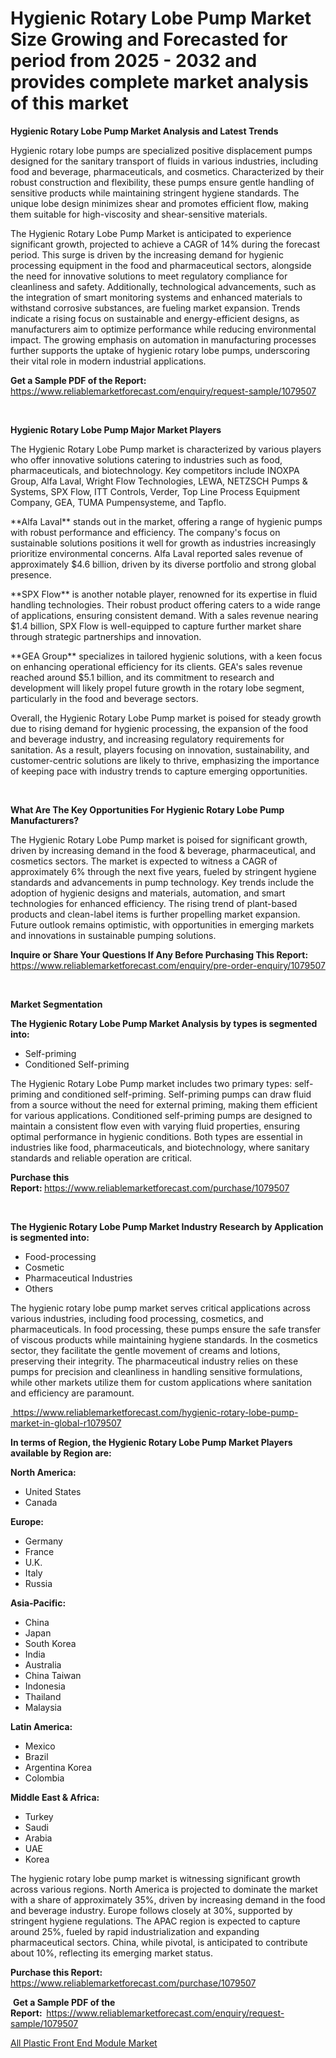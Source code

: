 <p><h1>Hygienic Rotary Lobe Pump Market Size Growing and Forecasted for period from 2025 - 2032 and provides complete market analysis of this market</h1></p><p><strong>Hygienic Rotary Lobe Pump Market Analysis and Latest Trends</strong></p>
<p><p>Hygienic rotary lobe pumps are specialized positive displacement pumps designed for the sanitary transport of fluids in various industries, including food and beverage, pharmaceuticals, and cosmetics. Characterized by their robust construction and flexibility, these pumps ensure gentle handling of sensitive products while maintaining stringent hygiene standards. The unique lobe design minimizes shear and promotes efficient flow, making them suitable for high-viscosity and shear-sensitive materials.</p><p>The Hygienic Rotary Lobe Pump Market is anticipated to experience significant growth, projected to achieve a CAGR of 14% during the forecast period. This surge is driven by the increasing demand for hygienic processing equipment in the food and pharmaceutical sectors, alongside the need for innovative solutions to meet regulatory compliance for cleanliness and safety. Additionally, technological advancements, such as the integration of smart monitoring systems and enhanced materials to withstand corrosive substances, are fueling market expansion. Trends indicate a rising focus on sustainable and energy-efficient designs, as manufacturers aim to optimize performance while reducing environmental impact. The growing emphasis on automation in manufacturing processes further supports the uptake of hygienic rotary lobe pumps, underscoring their vital role in modern industrial applications.</p></p>
<p><strong>Get a Sample PDF of the Report:&nbsp;</strong> <a href="https://www.reliablemarketforecast.com/enquiry/request-sample/1079507?utm_campaign=3049&utm_medium=2&utm_source=Github&utm_content=ia&utm_term=22032025&utm_id=hygienic-rotary-lobe-pump">https://www.reliablemarketforecast.com/enquiry/request-sample/1079507</a></p>
<p>&nbsp;</p>
<p><strong>Hygienic Rotary Lobe Pump Major Market Players</strong></p>
<p><p>The Hygienic Rotary Lobe Pump market is characterized by various players who offer innovative solutions catering to industries such as food, pharmaceuticals, and biotechnology. Key competitors include INOXPA Group, Alfa Laval, Wright Flow Technologies, LEWA, NETZSCH Pumps & Systems, SPX Flow, ITT Controls, Verder, Top Line Process Equipment Company, GEA, TUMA Pumpensysteme, and Tapflo.</p><p>**Alfa Laval** stands out in the market, offering a range of hygienic pumps with robust performance and efficiency. The company's focus on sustainable solutions positions it well for growth as industries increasingly prioritize environmental concerns. Alfa Laval reported sales revenue of approximately $4.6 billion, driven by its diverse portfolio and strong global presence.</p><p>**SPX Flow** is another notable player, renowned for its expertise in fluid handling technologies. Their robust product offering caters to a wide range of applications, ensuring consistent demand. With a sales revenue nearing $1.4 billion, SPX Flow is well-equipped to capture further market share through strategic partnerships and innovation.</p><p>**GEA Group** specializes in tailored hygienic solutions, with a keen focus on enhancing operational efficiency for its clients. GEA's sales revenue reached around $5.1 billion, and its commitment to research and development will likely propel future growth in the rotary lobe segment, particularly in the food and beverage sectors.</p><p>Overall, the Hygienic Rotary Lobe Pump market is poised for steady growth due to rising demand for hygienic processing, the expansion of the food and beverage industry, and increasing regulatory requirements for sanitation. As a result, players focusing on innovation, sustainability, and customer-centric solutions are likely to thrive, emphasizing the importance of keeping pace with industry trends to capture emerging opportunities.</p></p>
<p>&nbsp;</p>
<p><strong>What Are The Key Opportunities For Hygienic Rotary Lobe Pump Manufacturers?</strong></p>
<p><p>The Hygienic Rotary Lobe Pump market is poised for significant growth, driven by increasing demand in the food & beverage, pharmaceutical, and cosmetics sectors. The market is expected to witness a CAGR of approximately 6% through the next five years, fueled by stringent hygiene standards and advancements in pump technology. Key trends include the adoption of hygienic designs and materials, automation, and smart technologies for enhanced efficiency. The rising trend of plant-based products and clean-label items is further propelling market expansion. Future outlook remains optimistic, with opportunities in emerging markets and innovations in sustainable pumping solutions.</p></p>
<p><strong>Inquire or Share Your Questions If Any Before Purchasing This Report:</strong> <a href="https://www.reliablemarketforecast.com/enquiry/pre-order-enquiry/1079507?utm_campaign=3049&utm_medium=2&utm_source=Github&utm_content=ia&utm_term=22032025&utm_id=hygienic-rotary-lobe-pump">https://www.reliablemarketforecast.com/enquiry/pre-order-enquiry/1079507</a></p>
<p>&nbsp;</p>
<p><strong>Market Segmentation</strong></p>
<p><strong>The Hygienic Rotary Lobe Pump Market Analysis by types is segmented into:</strong></p>
<p><ul><li>Self-priming</li><li>Conditioned Self-priming</li></ul></p>
<p><p>The Hygienic Rotary Lobe Pump market includes two primary types: self-priming and conditioned self-priming. Self-priming pumps can draw fluid from a source without the need for external priming, making them efficient for various applications. Conditioned self-priming pumps are designed to maintain a consistent flow even with varying fluid properties, ensuring optimal performance in hygienic conditions. Both types are essential in industries like food, pharmaceuticals, and biotechnology, where sanitary standards and reliable operation are critical.</p></p>
<p><strong>Purchase this Report:&nbsp;</strong><a href="https://www.reliablemarketforecast.com/purchase/1079507?utm_campaign=3049&utm_medium=2&utm_source=Github&utm_content=ia&utm_term=22032025&utm_id=hygienic-rotary-lobe-pump">https://www.reliablemarketforecast.com/purchase/1079507</a></p>
<p>&nbsp;</p>
<p><strong>The Hygienic Rotary Lobe Pump Market Industry Research by Application is segmented into:</strong></p>
<p><ul><li>Food-processing</li><li>Cosmetic</li><li>Pharmaceutical Industries</li><li>Others</li></ul></p>
<p><p>The hygienic rotary lobe pump market serves critical applications across various industries, including food processing, cosmetics, and pharmaceuticals. In food processing, these pumps ensure the safe transfer of viscous products while maintaining hygiene standards. In the cosmetics sector, they facilitate the gentle movement of creams and lotions, preserving their integrity. The pharmaceutical industry relies on these pumps for precision and cleanliness in handling sensitive formulations, while other markets utilize them for custom applications where sanitation and efficiency are paramount.</p></p>
<p><a href="https://www.reliablemarketforecast.com/hygienic-rotary-lobe-pump-market-in-global-r1079507?utm_campaign=3049&utm_medium=2&utm_source=Github&utm_content=ia&utm_term=22032025&utm_id=hygienic-rotary-lobe-pump">&nbsp;https://www.reliablemarketforecast.com/hygienic-rotary-lobe-pump-market-in-global-r1079507</a></p>
<p><strong>In terms of Region, the Hygienic Rotary Lobe Pump Market Players available by Region are:</strong></p>
<p>
    <p> <strong> North America: </strong>
        <ul>
            <li>United States</li>
            <li>Canada</li>
        </ul>
        </p> 
    <p> <strong> Europe: </strong>
        <ul>
            <li>Germany</li>
            <li>France</li>
            <li>U.K.</li>
            <li>Italy</li>
            <li>Russia</li>
        </ul>
        </p> 
    <p> <strong> Asia-Pacific: </strong>
        <ul>
            <li>China</li>
            <li>Japan</li>
            <li>South Korea</li>
            <li>India</li>
            <li>Australia</li>
            <li>China Taiwan</li>
            <li>Indonesia</li>
            <li>Thailand</li>
            <li>Malaysia</li>
        </ul>
        </p> 
    <p> <strong> Latin America: </strong>
        <ul>
            <li>Mexico</li>
            <li>Brazil</li>
            <li>Argentina Korea</li>
            <li>Colombia</li>
        </ul>
        </p> 
    <p> <strong> Middle East & Africa: </strong>
        <ul>
            <li>Turkey</li>
            <li>Saudi</li>
            <li>Arabia</li>
            <li>UAE</li>
            <li>Korea</li>
        </ul>
    </p>
    </p>
<p><p>The hygienic rotary lobe pump market is witnessing significant growth across various regions. North America is projected to dominate the market with a share of approximately 35%, driven by increasing demand in the food and beverage industry. Europe follows closely at 30%, supported by stringent hygiene regulations. The APAC region is expected to capture around 25%, fueled by rapid industrialization and expanding pharmaceutical sectors. China, while pivotal, is anticipated to contribute about 10%, reflecting its emerging market status.</p></p>
<p><strong>Purchase this Report: </strong><a href="https://www.reliablemarketforecast.com/purchase/1079507?utm_campaign=3049&utm_medium=2&utm_source=Github&utm_content=ia&utm_term=22032025&utm_id=hygienic-rotary-lobe-pump">https://www.reliablemarketforecast.com/purchase/1079507</a></p>
<p>&nbsp;<strong>Get a Sample PDF of the Report:&nbsp;&nbsp;</strong><a href="https://www.reliablemarketforecast.com/enquiry/request-sample/1079507?utm_campaign=3049&utm_medium=2&utm_source=Github&utm_content=ia&utm_term=22032025&utm_id=hygienic-rotary-lobe-pump">https://www.reliablemarketforecast.com/enquiry/request-sample/1079507</a></p>
<p><strong></strong></p>
<p><p><a href="https://github.com/felishtimoti/Market-Research-Report-List-1/blob/main/all-plastic-front-end-module-market.md?utm_campaign=3049&utm_medium=2&utm_source=Github&utm_content=ia&utm_term=22032025&utm_id=hygienic-rotary-lobe-pump">All Plastic Front End Module Market</a></p></p>